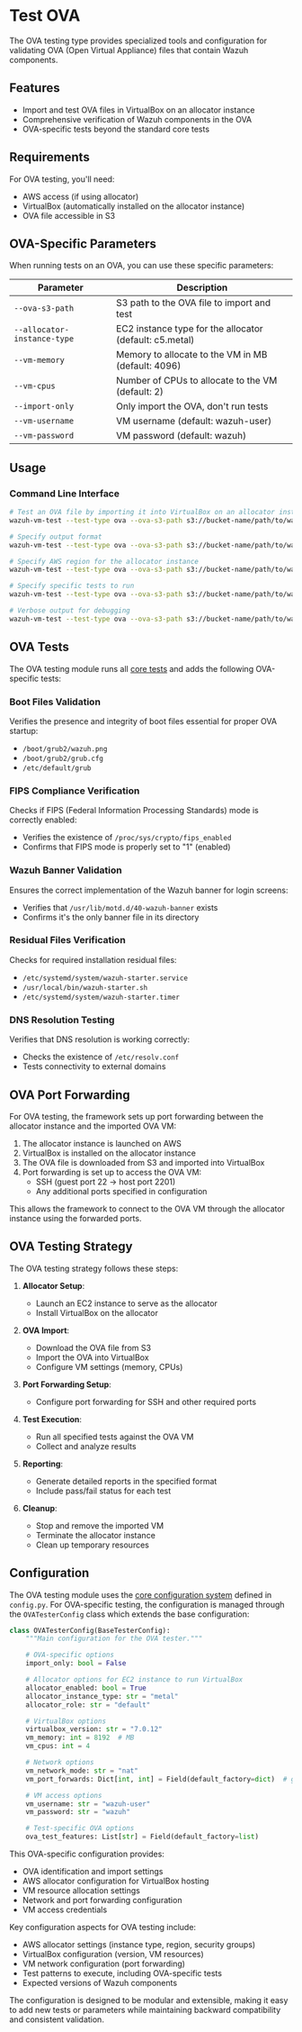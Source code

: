 # Test OVA

The OVA testing type provides specialized tools and configuration for validating OVA (Open Virtual Appliance) files that contain Wazuh components.

## Features

- Import and test OVA files in VirtualBox on an allocator instance
- Comprehensive verification of Wazuh components in the OVA
- OVA-specific tests beyond the standard core tests

## Requirements

For OVA testing, you'll need:

- AWS access (if using allocator)
- VirtualBox (automatically installed on the allocator instance)
- OVA file accessible in S3

## OVA-Specific Parameters

When running tests on an OVA, you can use these specific parameters:

| Parameter | Description |
|-----------|-------------|
| `--ova-s3-path` | S3 path to the OVA file to import and test |
| `--allocator-instance-type` | EC2 instance type for the allocator (default: c5.metal) |
| `--vm-memory` | Memory to allocate to the VM in MB (default: 4096) |
| `--vm-cpus` | Number of CPUs to allocate to the VM (default: 2) |
| `--import-only` | Only import the OVA, don't run tests |
| `--vm-username` | VM username (default: wazuh-user) |
| `--vm-password` | VM password (default: wazuh) |

## Usage

### Command Line Interface

```bash
# Test an OVA file by importing it into VirtualBox on an allocator instance
wazuh-vm-test --test-type ova --ova-s3-path s3://bucket-name/path/to/wazuh.ova --vm-memory 4096 --vm-cpus 2

# Specify output format
wazuh-vm-test --test-type ova --ova-s3-path s3://bucket-name/path/to/wazuh.ova --output json --output-file results.json

# Specify AWS region for the allocator instance
wazuh-vm-test --test-type ova --ova-s3-path s3://bucket-name/path/to/wazuh.ova --aws-region us-west-2

# Specify specific tests to run
wazuh-vm-test --test-type ova --ova-s3-path s3://bucket-name/path/to/wazuh.ova --test-pattern "ova* services*"

# Verbose output for debugging
wazuh-vm-test --test-type ova --ova-s3-path s3://bucket-name/path/to/wazuh.ova --log-level DEBUG
```

## OVA Tests

The OVA testing module runs all [core tests](../test.md#core-test-types) and adds the following OVA-specific tests:

### Boot Files Validation

Verifies the presence and integrity of boot files essential for proper OVA startup:
- `/boot/grub2/wazuh.png`
- `/boot/grub2/grub.cfg`
- `/etc/default/grub`

### FIPS Compliance Verification

Checks if FIPS (Federal Information Processing Standards) mode is correctly enabled:
- Verifies the existence of `/proc/sys/crypto/fips_enabled`
- Confirms that FIPS mode is properly set to "1" (enabled)

### Wazuh Banner Validation

Ensures the correct implementation of the Wazuh banner for login screens:
- Verifies that `/usr/lib/motd.d/40-wazuh-banner` exists
- Confirms it's the only banner file in its directory

### Residual Files Verification

Checks for required installation residual files:
- `/etc/systemd/system/wazuh-starter.service`
- `/usr/local/bin/wazuh-starter.sh`
- `/etc/systemd/system/wazuh-starter.timer`

### DNS Resolution Testing

Verifies that DNS resolution is working correctly:
- Checks the existence of `/etc/resolv.conf`
- Tests connectivity to external domains

## OVA Port Forwarding

For OVA testing, the framework sets up port forwarding between the allocator instance and the imported OVA VM:

1. The allocator instance is launched on AWS
2. VirtualBox is installed on the allocator instance
3. The OVA file is downloaded from S3 and imported into VirtualBox
4. Port forwarding is set up to access the OVA VM:
   - SSH (guest port 22 → host port 2201)
   - Any additional ports specified in configuration

This allows the framework to connect to the OVA VM through the allocator instance using the forwarded ports.

## OVA Testing Strategy

The OVA testing strategy follows these steps:

1. **Allocator Setup**:
   - Launch an EC2 instance to serve as the allocator
   - Install VirtualBox on the allocator

2. **OVA Import**:
   - Download the OVA file from S3
   - Import the OVA into VirtualBox
   - Configure VM settings (memory, CPUs)

3. **Port Forwarding Setup**:
   - Configure port forwarding for SSH and other required ports

4. **Test Execution**:
   - Run all specified tests against the OVA VM
   - Collect and analyze results

5. **Reporting**:
   - Generate detailed reports in the specified format
   - Include pass/fail status for each test

6. **Cleanup**:
   - Stop and remove the imported VM
   - Terminate the allocator instance
   - Clean up temporary resources

## Configuration

The OVA testing module uses the [core configuration system](../test.md#core-configuration) defined in `config.py`. For OVA-specific testing, the configuration is managed through the `OVATesterConfig` class which extends the base configuration:

```python
class OVATesterConfig(BaseTesterConfig):
    """Main configuration for the OVA tester."""

    # OVA-specific options
    import_only: bool = False

    # Allocator options for EC2 instance to run VirtualBox
    allocator_enabled: bool = True
    allocator_instance_type: str = "metal"
    allocator_role: str = "default"

    # VirtualBox options
    virtualbox_version: str = "7.0.12"
    vm_memory: int = 8192  # MB
    vm_cpus: int = 4

    # Network options
    vm_network_mode: str = "nat"
    vm_port_forwards: Dict[int, int] = Field(default_factory=dict)  # guest port -> host port

    # VM access options
    vm_username: str = "wazuh-user"
    vm_password: str = "wazuh"

    # Test-specific OVA options
    ova_test_features: List[str] = Field(default_factory=list)
```

This OVA-specific configuration provides:
- OVA identification and import settings
- AWS allocator configuration for VirtualBox hosting
- VM resource allocation settings
- Network and port forwarding configuration
- VM access credentials

Key configuration aspects for OVA testing include:
- AWS allocator settings (instance type, region, security groups)
- VirtualBox configuration (version, VM resources)
- VM network configuration (port forwarding)
- Test patterns to execute, including OVA-specific tests
- Expected versions of Wazuh components

The configuration is designed to be modular and extensible, making it easy to add new tests or parameters while maintaining backward compatibility and consistent validation.
